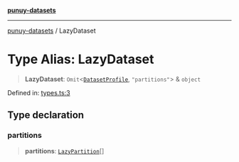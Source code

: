 [**punuy-datasets**](../README.md)

***

[punuy-datasets](../README.md) / LazyDataset

# Type Alias: LazyDataset

> **LazyDataset**: `Omit`\<[`DatasetProfile`](../interfaces/DatasetProfile.md), `"partitions"`\> & `object`

Defined in: [types.ts:3](https://github.com/andrefs/punuy-datasets/blob/16b70247735134f092de493b50b8271b6fcfd631/src/lib/types.ts#L3)

## Type declaration

### partitions

> **partitions**: [`LazyPartition`](LazyPartition.md)[]
